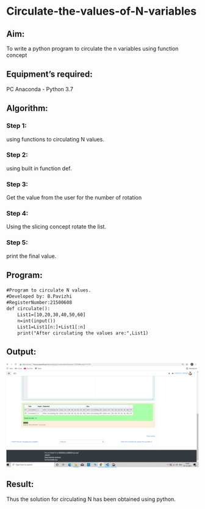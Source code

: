 # Circulate-the-values-of-N-variables
## Aim:
To write a python program to circulate the n variables using function concept
## Equipment’s required:
PC
Anaconda - Python 3.7
## Algorithm: 
### Step 1: 
using functions to circulating N values.
### Step 2: 
using built in function def.
### Step 3: 
Get the value from the user for the number of rotation
### Step 4: 
Using the slicing concept rotate the list.
### Step 5: 
print the final value.

## Program:
```
#Program to circulate N values.
#Developed by: B.Pavizhi
#RegisterNumber:21500608
def circulate():
    List1=[10,20,30,40,50,60]
    n=int(input())
    List1=List1[n:]+List1[:n]
    print("After circulating the values are:",List1)
```

## Output:
![output](./circulatevariable.png)

## Result:
Thus the solution for circulating N has been obtained using python.
